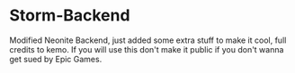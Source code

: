 # Storm-Backend
Modified Neonite Backend, just added some extra stuff to make it cool, full credits to kemo. If you will use this don't make it public if you don't wanna get sued by Epic Games.

